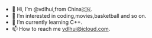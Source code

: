 - 👋 Hi, I’m @vdlhui,from China🇨🇳.
- 👀 I’m interested in coding,movies,basketball and so on.
- 🌱 I’m currently learning C++.
- 📫 How to reach me vdlhui@icloud.com.

<!---
vdlhui/vdlhui is a ✨ special ✨ repository because its `README.md` (this file) appears on your GitHub profile.
You can click the Preview link to take a look at your changes.
--->
